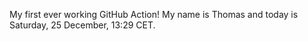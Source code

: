 My first ever working GitHub Action!
My name is Thomas and today is Saturday, 25 December, 13:29 CET. 
